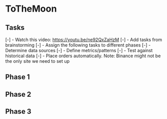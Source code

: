 # ToTheMoon
## Tasks
[-] - Watch this video: https://youtu.be/ne92QxZaHzM
[-] - Add tasks from brainstorming
[-] - Assign the following tasks to different phases
[-] - Determine data sources
[-] - Define metrics/patterns
[-] - Test against historical data
[-] - Place orders automatically. Note: Binance might not be the only site we need to set up
## Phase 1 
## Phase 2
## Phase 3
